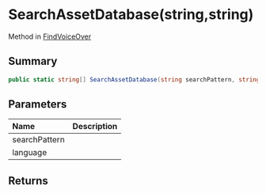 # SearchAssetDatabase(string,string)

Method in [FindVoiceOver](/api/csharp/yarn.unity.findvoiceover.md)

## Summary



```csharp
public static string[] SearchAssetDatabase(string searchPattern, string language)
```

## Parameters

|Name|Description|
|:---|:---|
|searchPattern||
|language||

## Returns



